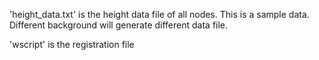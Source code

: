 'height_data.txt' is the height data file of all nodes. This is a sample data. Different background will generate different data file.

'wscript' is the registration file
